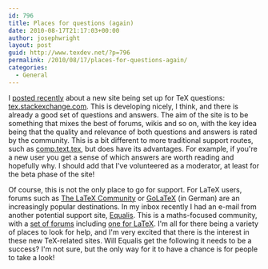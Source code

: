 ```yaml
---
id: 796
title: Places for questions (again)
date: 2010-08-17T21:17:03+00:00
author: josephwright
layout: post
guid: http://www.texdev.net/?p=796
permalink: /2010/08/17/places-for-questions-again/
categories:
  - General
---
```

I <a href="http://www.texdev.net/2010/08/02/a-new-place-for-tex-questions/">posted recently</a> about a new site being set up for TeX questions: <a href="http://tex.stackexchange.com">tex.stackexchange.com</a>. This is developing nicely, I think, and there is already a good set of questions and answers. The aim of the site is to be something that mixes the best of forums, wikis and so on, with the key idea being that the quality and relevance of both questions and answers is rated by the community. This is a bit different to more traditional support routes, such as <a href="http://groups.google.com/group/comp.text.tex/topics">comp.text.tex</a>, but does have its advantages. For example, if you're a new user you get a sense of which answers are worth reading and hopefully why. I should add that I've volunteered as a moderator, at least for the beta phase of the site!

Of course, this is not the only place to go for support. For LaTeX users, forums such as <a href="http://www.latex-community.org/forum/">The LaTeX Community</a> or <a href="http://www.golatex.de/">GoLaTeX</a> (in German) are an increasingly popular destinations. In my inbox recently I had an e-mail from another potential support site, <a href="http://www.equalis.com/">Equalis</a>. This is a maths-focused community, with a <a href="http://www.equalis.com/forums/">set of forums</a> including <a href="http://www.equalis.com/forums/topics.asp?forum=95858&amp;">one for LaTeX</a>. I'm all for there being a variety of places to look for help, and I'm very excited that there is the interest in these new TeX-related sites. Will Equalis get the following it needs to be a success? I'm not sure, but the only way for it to have a chance is for people to take a look!
